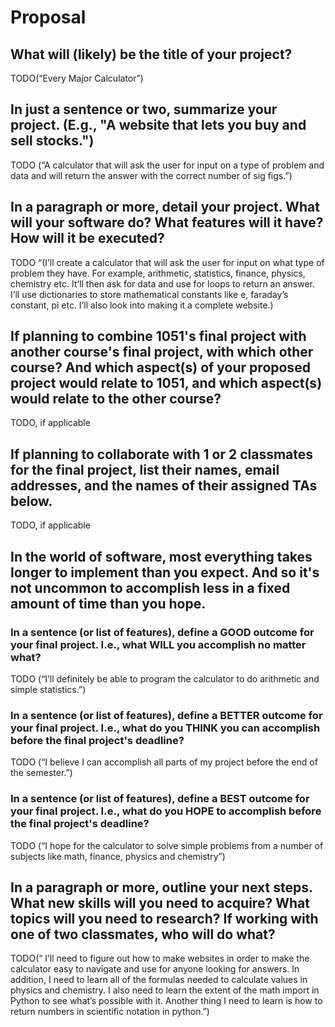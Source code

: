 # Proposal

## What will (likely) be the title of your project?

TODO(“Every Major Calculator”)

## In just a sentence or two, summarize your project. (E.g., "A website that lets you buy and sell stocks.")

TODO (“A calculator that will ask the user for input on a type of problem and data and will return the answer with the correct number of sig figs.”)


## In a paragraph or more, detail your project. What will your software do? What features will it have? How will it be executed?

TODO “(I’ll create a calculator that will ask the user for input on what type of problem they have. For example, arithmetic, statistics, finance, physics, chemistry etc. It’ll then ask for data and use for loops to return an answer. I’ll use dictionaries to store mathematical constants like e, faraday’s constant, pi etc. I’ll also look into making it a complete website.)

## If planning to combine 1051's final project with another course's final project, with which other course? And which aspect(s) of your proposed project would relate to 1051, and which aspect(s) would relate to the other course?

TODO, if applicable

## If planning to collaborate with 1 or 2 classmates for the final project, list their names, email addresses, and the names of their assigned TAs below.

TODO, if applicable

## In the world of software, most everything takes longer to implement than you expect. And so it's not uncommon to accomplish less in a fixed amount of time than you hope.

### In a sentence (or list of features), define a GOOD outcome for your final project. I.e., what WILL you accomplish no matter what?

TODO (“I’ll definitely be able to program the calculator to do arithmetic and simple statistics.”)

### In a sentence (or list of features), define a BETTER outcome for your final project. I.e., what do you THINK you can accomplish before the final project's deadline?

TODO (“I believe I can accomplish all parts of my project before the end of the semester.”)

### In a sentence (or list of features), define a BEST outcome for your final project. I.e., what do you HOPE to accomplish before the final project's deadline?

TODO (“I hope for the calculator to solve simple problems from a number of subjects like math, finance, physics and chemistry”)

## In a paragraph or more, outline your next steps. What new skills will you need to acquire? What topics will you need to research? If working with one of two classmates, who will do what?

TODO(“ I’ll need to figure out how to make websites in order to make the calculator easy to navigate and use for anyone looking for answers. In addition, I need to learn all of the formulas needed to calculate values in physics and chemistry. I also need to learn the extent of the math import in Python to see what’s possible with it. Another thing I need to learn is how to return numbers in scientific notation in python.”)

